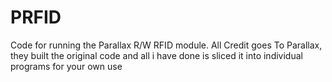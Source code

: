 # PRFID
Code for running the  Parallax R/W RFID module.
All Credit goes To Parallax, they built the original code and all i have done is sliced it into individual programs for your own use
